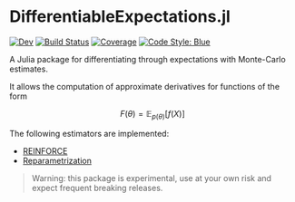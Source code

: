 # DifferentiableExpectations.jl

[![Dev](https://img.shields.io/badge/docs-dev-blue.svg)](https://JuliaDecisionFocusedLearning.github.io/DifferentiableExpectations.jl/dev/)
[![Build Status](https://github.com/JuliaDecisionFocusedLearning/DifferentiableExpectations.jl/actions/workflows/Test.yml/badge.svg?branch=main)](https://github.com/JuliaDecisionFocusedLearning/DifferentiableExpectations.jl/actions/workflows/Test.yml?query=branch%3Amain)
[![Coverage](https://codecov.io/gh/JuliaDecisionFocusedLearning/DifferentiableExpectations.jl/branch/main/graph/badge.svg)](https://app.codecov.io/gh/JuliaDecisionFocusedLearning/DifferentiableExpectations.jl)
[![Code Style: Blue](https://img.shields.io/badge/code%20style-blue-4495d1.svg)](https://github.com/JuliaDiff/BlueStyle)

A Julia package for differentiating through expectations with Monte-Carlo estimates.

It allows the computation of approximate derivatives for functions of the form

```math
F(\theta) = \mathbb{E}_{p(\theta)}[f(X)]
```

The following estimators are implemented:

  - [REINFORCE](https://jmlr.org/papers/volume21/19-346/19-346.pdf#section.20)
  - [Reparametrization](https://jmlr.org/papers/volume21/19-346/19-346.pdf#section.56)

> Warning: this package is experimental, use at your own risk and expect frequent breaking releases.
